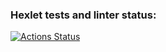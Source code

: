 ### Hexlet tests and linter status:
[![Actions Status](https://github.com/Elena-Tkach/frontend-project-44/workflows/hexlet-check/badge.svg)](https://github.com/Elena-Tkach/frontend-project-44/actions)
